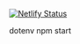 [![Netlify Status](https://api.netlify.com/api/v1/badges/1489eb29-c4b5-44d5-bcba-1c973eb2f459/deploy-status)](https://app.netlify.com/sites/new-beers/deploys)

dotenv npm start
